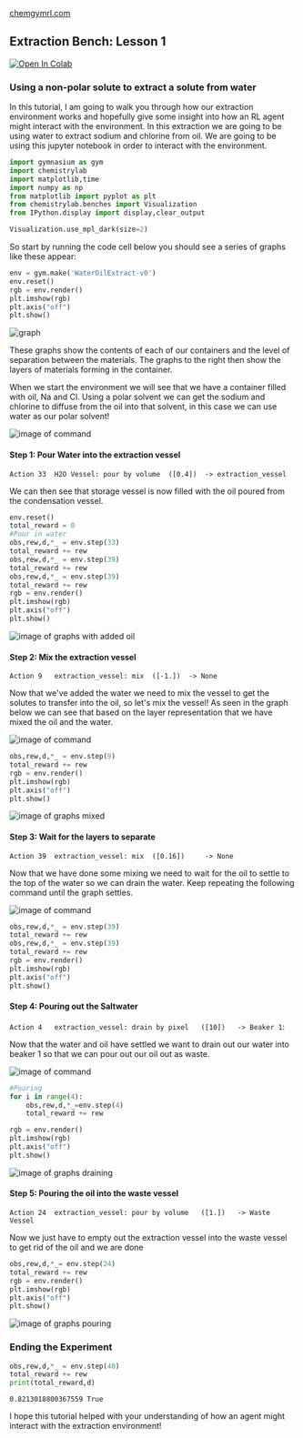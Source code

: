 [chemgymrl.com](https://chemgymrl.com/)

## Extraction Bench: Lesson 1

[![Open In Colab](https://colab.research.google.com/assets/colab-badge.svg)](https://colab.research.google.com/github/chemgymrl/chemgymrl/blob/rewrite/lessons/notebooks/extraction_lesson.ipynb)

### Using a non-polar solute to extract a solute from water

In this tutorial, I am going to walk you through how our extraction environment works and hopefully give some insight into how an
RL agent might interact with the environment. In this extraction we are going to be using water to extract sodium and
chlorine from oil. We are going to be using this jupyter notebook in order to interact
with the environment.


```python
import gymnasium as gym
import chemistrylab
import matplotlib,time
import numpy as np
from matplotlib import pyplot as plt
from chemistrylab.benches import Visualization
from IPython.display import display,clear_output

Visualization.use_mpl_dark(size=2)

```

So start by running the code cell below you should see a series of graphs like these appear:

```python
env = gym.make('WaterOilExtract-v0')
env.reset()
rgb = env.render()
plt.imshow(rgb)
plt.axis("off")
plt.show()
```


![graph](tutorial_figures/extraction-lesson-1/water_oil.png)

These graphs show the contents of each of our containers and the level of separation between the materials. The graphs
to the right then show the layers of materials forming in the container.

When we start the environment we will see that we have a container filled with oil, Na and Cl. Using a polar solvent
we can get the sodium and chlorine to diffuse from the oil into that solvent, in this case we can use water as our polar
solvent!

![image of command](https://ak.picdn.net/shutterstock/videos/4620521/thumb/4.jpg)

#### Step 1: Pour Water into the extraction vessel

`Action 33	H2O Vessel: pour by volume	([0.4])	 -> extraction_vessel `

We can then see that storage vessel is now filled with the oil poured from the condensation vessel.

```python
env.reset()
total_reward = 0
#Pour in water
obs,rew,d,*_ = env.step(33)
total_reward += rew
obs,rew,d,*_ = env.step(39)
total_reward += rew
obs,rew,d,*_ = env.step(39)
total_reward += rew
rgb = env.render()
plt.imshow(rgb)
plt.axis("off")
plt.show()
```


![image of graphs with added oil](tutorial_figures/extraction-lesson-1/water_oil_1.png)

#### Step 2: Mix the extraction vessel

`Action 9	extraction_vessel: mix	([-1.])	 -> None`

Now that we've added the water we need to mix the vessel to get the solutes to transfer into the oil, so let's mix the
vessel! As seen in the graph below we can see that based on the layer representation that we have mixed the oil and the water.

![image of command](https://i.pinimg.com/736x/dc/3f/5f/dc3f5fefb5a0a6e24a0799a87dabba8f.jpg)

```python
obs,rew,d,*_ = env.step(9)
total_reward += rew
rgb = env.render()
plt.imshow(rgb)
plt.axis("off")
plt.show()
```

![image of graphs mixed](tutorial_figures/extraction-lesson-1/water_oil_2.png)


#### Step 3: Wait for the layers to separate

`Action 39	extraction_vessel: mix	([0.16])	 -> None`


Now that we have done some mixing we need to wait for the oil to settle to the top of the water so we can drain the
water. Keep repeating the following command until the graph settles.

![image of command](https://media.sciencephoto.com/image/c0119092/800wm)

```python
obs,rew,d,*_ = env.step(39)
total_reward += rew
obs,rew,d,*_ = env.step(39)
total_reward += rew
rgb = env.render()
plt.imshow(rgb)
plt.axis("off")
plt.show()
```

#### Step 4: Pouring out the Saltwater

`Action 4	extraction_vessel: drain by pixel	([10])	 -> Beaker 1`:


Now that the water and oil have settled we want to drain out our water into beaker 1 so that we can pour out our oil
out as waste.

![image of command](https://github.com/chemgymrl/chemgymrl/blob/rewrite/docs/tutorial_figures/vessel/drain_vessel.png?raw=1)

```python
#Pouring
for i in range(4):
    obs,rew,d,*_=env.step(4)
    total_reward += rew

rgb = env.render()
plt.imshow(rgb)
plt.axis("off")
plt.show()
```


![image of graphs draining](tutorial_figures/extraction-lesson-1/water_oil_3.png)

#### Step 5: Pouring the oil into the waste vessel

`Action 24	extraction_vessel: pour by volume	([1.])	 -> Waste Vessel`



Now we just have to empty out the extraction vessel into the waste vessel to get rid of the oil and we are done

```python
obs,rew,d,*_= env.step(24)
total_reward += rew
rgb = env.render()
plt.imshow(rgb)
plt.axis("off")
plt.show()
```

![image of graphs pouring](tutorial_figures/extraction-lesson-1/water_oil_4.png)


### Ending the Experiment

```python
obs,rew,d,*_ = env.step(40)
total_reward += rew
print(total_reward,d)
```

```
0.8213018800367559 True
```


I hope this tutorial helped with your understanding of how an agent might interact with the extraction environment!
